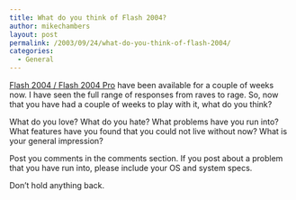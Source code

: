 ```yaml
---
title: What do you think of Flash 2004?
author: mikechambers
layout: post
permalink: /2003/09/24/what-do-you-think-of-flash-2004/
categories:
  - General
---
```



[Flash 2004 / Flash 2004 Pro][1] have been available for a couple of weeks now. I have seen the full range of responses from raves to rage. So, now that you have had a couple of weeks to play with it, what do you think?

What do you love? What do you hate? What problems have you run into? What features have you found that you could not live without now? What is your general impression?

Post you comments in the comments section. If you post about a problem that you have run into, please include your OS and system specs.

Don&#8217;t hold anything back.

 [1]: http://www.macromedia.com/software/flash/